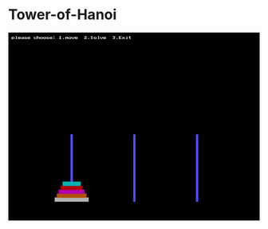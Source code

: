 # Tower-of-Hanoi

![alt text](https://github.com/Satyam255/Tower-of-Hanoi/blob/main/Screenshot%202024-08-11%20152555.png)
